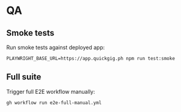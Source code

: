 # QA

## Smoke tests

Run smoke tests against deployed app:

```
PLAYWRIGHT_BASE_URL=https://app.quickgig.ph npm run test:smoke
```

## Full suite

Trigger full E2E workflow manually:

```
gh workflow run e2e-full-manual.yml
```
